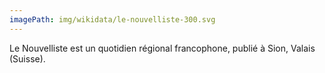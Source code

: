 ```yaml
---
imagePath: img/wikidata/le-nouvelliste-300.svg
---
```


Le Nouvelliste est un quotidien régional francophone, publié à Sion, Valais (Suisse).
